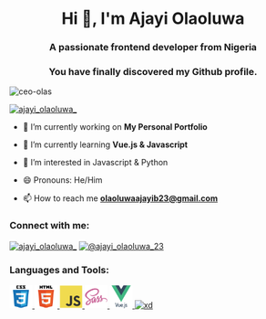 <h1 align="center">Hi 👋, I'm Ajayi Olaoluwa</h1>
<h3 align="center">A passionate frontend developer from Nigeria</h3>
<h3 align="center">You have finally discovered my Github profile.</h3>
<p align="left"> <img src="https://komarev.com/ghpvc/?username=ceo-olas&label=Profile%20views&color=0e75b6&style=flat" alt="ceo-olas" /> </p>

<p align="left"> <a href="https://twitter.com/ajayi_olaoluwa_" target="blank"><img src="https://img.shields.io/twitter/follow/ajayi_olaoluwa_?logo=twitter&style=for-the-badge" alt="ajayi_olaoluwa_" /></a> </p>

- 🔭 I’m currently working on **My Personal Portfolio**

- 🌱 I’m currently learning **Vue.js & Javascript**

- 👀 I’m interested in Javascript & Python

- 😄 Pronouns: He/Him


- 📫 How to reach me **olaoluwaajayib23@gmail.com**

<h3 align="left">Connect with me:</h3>
<p align="left">
<a href="https://twitter.com/ajayi_olaoluwa_" target="blank"><img align="center" src="https://cdn.jsdelivr.net/npm/simple-icons@3.0.1/icons/twitter.svg" alt="ajayi_olaoluwa_" height="30" width="40" /></a>
<a href="https://instagram.com/@ajayi_olaoluwa_23" target="blank"><img align="center" src="https://cdn.jsdelivr.net/npm/simple-icons@3.0.1/icons/instagram.svg" alt="@ajayi_olaoluwa_23" height="30" width="40" /></a>
</p>

<h3 align="left">Languages and Tools:</h3>
<p align="left"> <a href="https://www.w3schools.com/css/" target="_blank"> <img src="https://raw.githubusercontent.com/devicons/devicon/master/icons/css3/css3-original-wordmark.svg" alt="css3" width="40" height="40"/> </a> <a href="https://www.w3.org/html/" target="_blank"> <img src="https://raw.githubusercontent.com/devicons/devicon/master/icons/html5/html5-original-wordmark.svg" alt="html5" width="40" height="40"/> </a> <a href="https://developer.mozilla.org/en-US/docs/Web/JavaScript" target="_blank"> <img src="https://raw.githubusercontent.com/devicons/devicon/master/icons/javascript/javascript-original.svg" alt="javascript" width="40" height="40"/> </a> <a href="https://sass-lang.com" target="_blank"> <img src="https://raw.githubusercontent.com/devicons/devicon/master/icons/sass/sass-original.svg" alt="sass" width="40" height="40"/> </a> <a href="https://vuejs.org/" target="_blank"> <img src="https://raw.githubusercontent.com/devicons/devicon/master/icons/vuejs/vuejs-original-wordmark.svg" alt="vuejs" width="40" height="40"/> </a> <a href="https://www.adobe.com/products/xd.html" target="_blank"> <img src="https://cdn.worldvectorlogo.com/logos/adobe-xd.svg" alt="xd" width="40" height="40"/> </a> </p>
